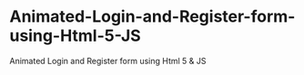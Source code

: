 # Animated-Login-and-Register-form-using-Html-5-JS
Animated Login and Register form using Html 5 &amp; JS
